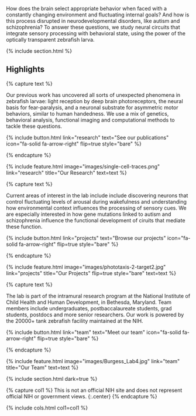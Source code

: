 ---
---

How does the brain select appropriate behavior when faced with a constantly changing environment and fluctuating internal goals? And how is this process disrupted in neurodevelopmental disorders, like autism and schizophrenia? To answer these questions, we study neural circuits that integrate sensory processing with behavioral state, using the power of the optically transparent zebrafish larva.

{% include section.html %}

## Highlights

{% capture text %}

Our previous work has uncovered all sorts of unexpected phenomena in zebrafish larvae: light reception by deep brain photoreceptors, the neural basis for fear-paralysis, and a neuronal substrate for asymmetric motor behaviors, similar to human handedness. We use a mix of genetics, behavioral analysis, functional imaging and computational methods to tackle these questions. 

{%
  include button.html
  link="research"
  text="See our publications"
  icon="fa-solid fa-arrow-right"
  flip=true
  style="bare"
%}

{% endcapture %}

{%
  include feature.html
  image="images/single-cell-traces.png"
  link="research"
  title="Our Research"
  text=text
%}

{% capture text %}

Current areas of interest in the lab include include discovering neurons that control fluctuating levels of arousal during wakefulness and understanding how environmental context influences the processing of sensory cues. We are especially interested in how gene mutations linked to autism and schizophrenia influence the functional development of ciruits that mediate these function.

{%
  include button.html
  link="projects"
  text="Browse our projects"
  icon="fa-solid fa-arrow-right"
  flip=true
  style="bare"
%}

{% endcapture %}

{%
  include feature.html
  image="images/phototaxis-2-target2.jpg"
  link="projects"
  title="Our Projects"
  flip=true
  style="bare"
  text=text
%}

{% capture text %}

The lab is part of the intramural research program at the National Institute of Child Health and Human Development, in Bethesda, Maryland. Team members include undergraduates, postbaccalaureate students, grad students, postdocs and more senior researchers. Our work is powered by the 20000+ tank zebrafish facility maintained at the NIH.

{%
  include button.html
  link="team"
  text="Meet our team"
  icon="fa-solid fa-arrow-right"
  flip=true
  style="bare"
%}

{% endcapture %}

{%
  include feature.html
  image="images/Burgess_Lab4.jpg"
  link="team"
  title="Our Team"
  text=text
%}

{% include section.html dark=true %}

{% capture col1 %}
This is not an official NIH site and does not represent official NIH or government views.
{:.center}
{% endcapture %}

{% include cols.html col1=col1 %}

